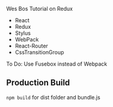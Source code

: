 Wes Bos Tutorial on Redux

- React
- Redux
- Stylus
- WebPack
- React-Router
- CssTransitionGroup


To Do: Use Fusebox instead of Webpack

## Production Build
`npm build` for dist folder and bundle.js

